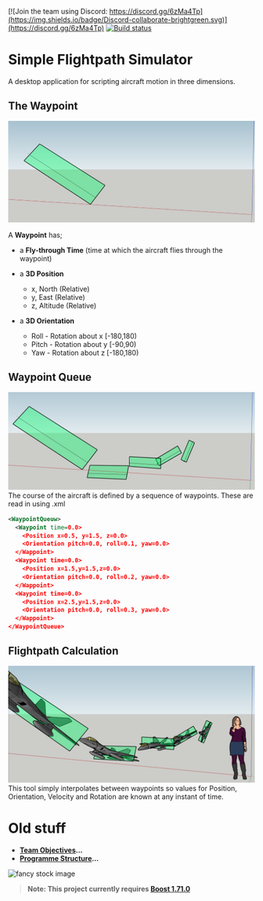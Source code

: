 [![Join the team using Discord: https://discord.gg/6zMa4Tp](https://img.shields.io/badge/Discord-collaborate-brightgreen.svg)](https://discord.gg/6zMa4Tp)
[![Build status](https://ci.appveyor.com/api/projects/status/07276mey39n8kaob?svg=true)](https://ci.appveyor.com/project/DavidMcCabe/simpleflightpathsimulator)

# Simple Flightpath Simulator

A desktop application for scripting aircraft motion in three dimensions.

## The Waypoint
![Waypoint Illustration 1](./docs/artwork/Waypoint-Illustrations/Waypoint-Illustration1.PNG)

A **Waypoint** has;
- a **Fly-through Time** (time at which the aircraft flies through the waypoint)
- a **3D Position**
  - x, North (Relative)
  - y, East (Relative)
  - z, Altitude (Relative)

- a **3D Orientation**
  - Roll - Rotation about x [-180,180)
  - Pitch - Rotation about y [-90,90)
  - Yaw - Rotation about z [-180,180)

## Waypoint Queue
![Waypoint Illustration 2](./docs/artwork/Waypoint-Illustrations/Waypoint-Illustration2.PNG)
The course of the aircraft is defined by a sequence of waypoints.  These are read in using .xml
```xml
<WaypointQueuw>
  <Waypoint time=0.0>
    <Position x=0.5, y=1.5, z=0.0>
    <Orientation pitch=0.0, roll=0.1, yaw=0.0>
  </Wappoint>
  <Waypoint time=0.0>
    <Position x=1.5,y=1.5,z=0.0>
    <Orientation pitch=0.0, roll=0.2, yaw=0.0>
  </Wappoint>
  <Waypoint time=0.0>
    <Position x=2.5,y=1.5,z=0.0>
    <Orientation pitch=0.0, roll=0.3, yaw=0.0>
  </Wappoint>
</WaypointQueue>
```

## Flightpath Calculation
![Waypoint Illustration 3](./docs/artwork/Waypoint-Illustrations/Waypoint-Illustration3.PNG)
This tool simply interpolates between waypoints so values for Position, Orientation, Velocity and Rotation are known at any instant of time. 

# Old stuff

- **[Team Objectives](./docs/programme_goals.md)...**
- **[Programme Structure](./docs/programme_structure.md)...**

![fancy stock image](https://cdn.pixabay.com/photo/2019/03/23/20/01/aircraft-4076160_1280.jpg)

> **Note: This project currently requires [Boost 1.71.0](https://www.boost.org/users/history/version_1_71_0.html)**

